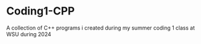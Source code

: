 # Coding1-CPP
A collection of C++ programs i created during my summer coding 1 class at WSU during 2024 
